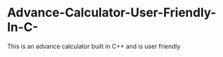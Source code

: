# Advance-Calculator-User-Friendly-In-C-
This is an advance calculator built in C++ and is user friendly 
